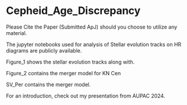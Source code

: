 # Cepheid_Age_Discrepancy
Please Cite the Paper (Submitted ApJ) should you choose to utilize any material.

The jupyter notebooks used for analysis of Stellar evolution tracks on HR diagrams are publicly available.

Figure_1 shows the stellar evolution tracks along with.

Figure_2 contains the merger model for KN Cen

SV_Per contains the merger model.

For an introduction, check out my presentation from AUPAC 2024.
